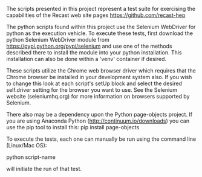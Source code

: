 The scripts presented in this project represent a test suite
for exercising the capabilities of the Recast web site pages
https://github.com/recast-hep

The python scripts found within this project use the Selenium
WebDriver for python as the execution vehicle.  To execute
these tests, first download the python Selenium WebDriver module
from https://pypi.python.org/pypi/selenium and use
one of the methods described there to install the module
into your python installation.  This installation can also
be done within a 'venv' container if desired.

These scripts utilize the Chrome web browser driver which
requires that the Chrome browser be installed in your
development system also.  If you wish to change this look
at each script's setUp block and select the desired
self.driver setting for the browser you want to use.
See the Selenium website (seleniumhq.org) for more information
on browsers supported by Selenium.

There also may be a dependency upon the Python page-objects
project.  If you are using Anaconda Python (http://continuum.io/downloads)
you can use the pip tool to install this:
pip install page-objects

To execute the tests, each one can manually be run using
the command line (Linux/Mac OS):

python script-name

will initiate the run of that test.
